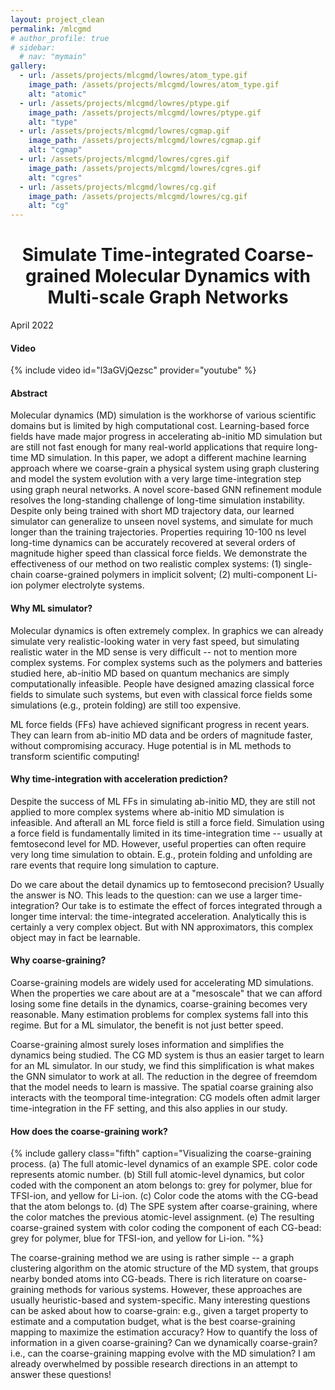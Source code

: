 ```yaml
---
layout: project_clean
permalink: /mlcgmd
# author_profile: true
# sidebar:
  # nav: "mymain"
gallery:
  - url: /assets/projects/mlcgmd/lowres/atom_type.gif
    image_path: /assets/projects/mlcgmd/lowres/atom_type.gif
    alt: "atomic"
  - url: /assets/projects/mlcgmd/lowres/ptype.gif
    image_path: /assets/projects/mlcgmd/lowres/ptype.gif
    alt: "type"
  - url: /assets/projects/mlcgmd/lowres/cgmap.gif
    image_path: /assets/projects/mlcgmd/lowres/cgmap.gif
    alt: "cgmap"
  - url: /assets/projects/mlcgmd/lowres/cgres.gif
    image_path: /assets/projects/mlcgmd/lowres/cgres.gif
    alt: "cgres"
  - url: /assets/projects/mlcgmd/lowres/cg.gif
    image_path: /assets/projects/mlcgmd/lowres/cg.gif
    alt: "cg"
---
```


<h1 align="center">
Simulate Time-integrated Coarse-grained Molecular Dynamics with Multi-scale Graph Networks
</h1>
<div class="post-date-header">April 2022</div>
<!-- <HTML>
<HEAD> <TITLE>Activity - Insert animated GIF to HTML</TITLE> </HEAD>
<BODY align="center">
  <IMG SRC="/assets/projects/mlcgmd/lowres/chain.gif">
</BODY>
</HTML> -->

<h4>
Video 
</h4>

{% include video id="l3aGVjQezsc" provider="youtube" %}

<h4>
Abstract
</h4>

Molecular dynamics (MD) simulation is the workhorse of various scientific domains but is limited by high computational cost. Learning-based force fields have made major progress in accelerating ab-initio MD simulation but are still not fast enough for many real-world applications that require long-time MD simulation. In this paper, we adopt a different machine learning approach where we coarse-grain a physical system using graph clustering and model the system evolution with a very large time-integration step using graph neural networks. A novel score-based GNN refinement module resolves the long-standing challenge of long-time simulation instability. Despite only being trained with short MD trajectory data, our learned simulator can generalize to unseen novel systems, and simulate for much longer than the training trajectories. Properties requiring 10-100 ns level long-time dynamics can be accurately recovered at several orders of magnitude higher speed than classical force fields. We demonstrate the effectiveness of our method on two realistic complex systems: (1) single-chain coarse-grained polymers in implicit solvent; (2) multi-component Li-ion polymer electrolyte systems.

#### Why ML simulator?

Molecular dynamics is often extremely complex. In graphics we can already simulate very realistic-looking water in very fast speed, but simulating realistic water in the MD sense is very difficult -- not to mention more complex systems. For complex systems such as the polymers and batteries studied here, ab-initio MD based on quantum mechanics are simply computationally infeasible. People have designed amazing classical force fields to simulate such systems, but even with classical force fields some simulations (e.g., protein folding) are still too expensive. 

ML force fields (FFs) have achieved significant progress in recent years. They can learn from ab-initio MD data and be orders of magnitude faster, without compromising accuracy.  Huge potential is in ML methods to transform scientific computing!

#### Why time-integration with acceleration prediction?

Despite the success of ML FFs in simulating ab-initio MD, they are still not applied to more complex systems where ab-initio MD simulation is infeasible. And afterall an ML force field is still a force field. Simulation using a force field is fundamentally limited in its time-integration time -- usually at femtosecond level for MD. However, useful properties can often require very long time simulation to obtain. E.g., protein folding and unfolding are rare events that require long simulation to capture.

Do we care about the detail dynamics up to femtosecond precision? Usually the answer is NO. This leads to the question: can we use a larger time-integration? Our take is to estimate the effect of forces integrated through a longer time interval: the time-integrated acceleration. Analytically this is certainly a very complex object. But with NN approximators, this complex object may in fact be learnable.

#### Why coarse-graining?

Coarse-graining models are widely used for accelerating MD simulations. When the properties we care about are at a "mesoscale" that we can afford losing some fine details in the dynamics, coarse-graining becomes very reasonable. Many estimation problems for complex systems fall into this regime. But for a ML simulator, the benefit is not just better speed.

Coarse-graining almost surely loses information and simplifies the dynamics being studied. The CG MD system is thus an easier target to learn for an ML simulator. In our study, we find this simplification is what makes the GNN simulator to work at all. The reduction in the degree of freemdom that the model needs to learn is massive. The spatial coarse graining also interacts with the teomporal time-integration: CG models often admit larger time-integration in the FF setting, and this also applies in our study. 

#### How does the coarse-graining work?

{% include gallery class="fifth" caption="Visualizing the coarse-graining process. (a) The full atomic-level dynamics of an example SPE. color code represents atomic number. (b) Still full atomic-level dynamics, but color coded with the component an atom belongs to: grey for polymer, blue for TFSI-ion, and yellow for Li-ion. (c) Color code the atoms with the CG-bead that the atom belongs to. (d) The SPE system after coarse-graining, where the color matches the previous atomic-level assignment. (e) The resulting coarse-grained system with color coding the component of each CG-bead: grey for polymer, blue for TFSI-ion, and yellow for Li-ion. "%}

The coarse-graining method we are using is rather simple -- a graph clustering algorithm on the atomic structure of the MD system, that groups nearby bonded atoms into CG-beads. There is rich literature on coarse-graining methods for various systems. However, these approaches are usually heuristic-based and system-specific. Many interesting questions can be asked about how to coarse-grain: e.g., given a target property to estimate and a computation budget, what is the best coarse-graining mapping to maximize the estimation accuracy? How to quantify the loss of information in a given coarse-graining? Can we dynamically coarse-grain? i.e., can the coarse-graining mapping evolve with the MD simulation? I am already overwhelmed by possible research directions in an attempt to answer these questions!